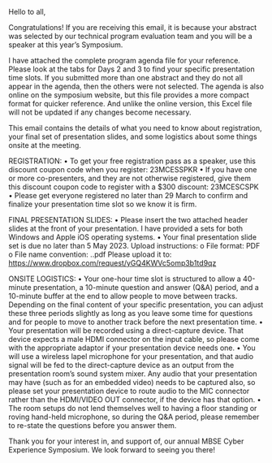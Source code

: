 Hello to all,

Congratulations!
If you are receiving this email, it is because your abstract was selected by our technical program evaluation team and you will be a speaker at this year’s Symposium. 

I have attached the complete program agenda file for your reference.  Please look at the tabs for Days 2 and 3 to find your specific presentation time slots.  If you submitted more than one abstract and they do not all appear in the agenda, then the others were not selected.  The agenda is also online on the symposium website, but this file provides a more compact format for quicker reference.  And unlike the online version, this Excel file will not be updated if any changes become necessary.

This email contains the details of what you need to know about registration, your final set of presentation slides, and some logistics about some things onsite at the meeting.

REGISTRATION:
•	To get your free registration pass as a speaker, use this discount coupon code when you register:  23MCESSPKR
•	If you have one or more co-presenters, and they are not otherwise registered, give them this discount coupon code to register with a $300 discount:  23MCESCSPK
•	Please get everyone registered no later than 29 March to confirm and finalize your presentation time slot so we know it is firm.

FINAL PRESENTATION SLIDES:
•	Please insert the two attached header slides at the front of your presentation. I have provided a sets for both Windows and Apple iOS operating systems.
•	Your final presentation slide set is due no later than 5 May 2023.  Upload instructions:
o	File format:  PDF
o	File name convention:  <last name>.<first name initial>.pdf
Please upload it to:  https://www.dropbox.com/request/yGQ4KWVc5omp3b1td9qz

ONSITE LOGISTICS:
•	Your one-hour time slot is structured to allow a 40-minute presentation, a 10-minute question and answer (Q&A) period, and a 10-minute buffer at the end to allow people to move between tracks. Depending on the final content of your specific presentation, you can adjust these three periods slightly as long as you leave some time for questions and for people to move to another track before the next presentation time.
•	Your presentation will be recorded using a direct-capture device.  That device expects a male HDMI connector on the input cable, so please come with the appropriate adaptor if your presentation device needs one.
•	You will use a wireless lapel microphone for your presentation, and that audio signal will be fed to the direct-capture device as an output from the presentation room’s  sound system mixer. Any audio that your presentation may have (such as for an embedded video) needs to be captured also, so please set your presentation device to route audio to the MIC connector rather than the HDMI/VIDEO OUT connector, if the device has that option.
•	The room setups do not lend themselves well to having a floor standing or roving hand-held  microphone, so during the Q&A period, please remember to re-state the questions before you answer them.

Thank you for your interest in, and support of, our annual MBSE Cyber Experience Symposium.  We look forward to seeing you there!
